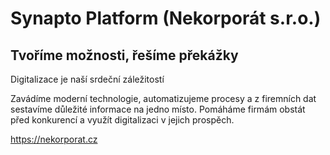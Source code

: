 # Synapto Platform (Nekorporát s.r.o.)

## Tvoříme možnosti, řešíme překážky

Digitalizace je naší srdeční záležitostí

Zavádíme moderní technologie, automatizujeme procesy a z firemních dat sestavíme důležité informace na jedno místo.
Pomáháme firmám obstát před konkurencí a využít digitalizaci v jejich prospěch.

https://nekorporat.cz
